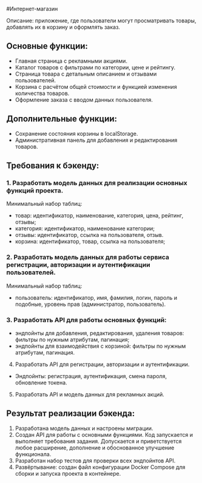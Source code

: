 #Интернет-магазин

Описание: приложение, где пользователи могут просматривать товары,
добавлять их в корзину и оформлять заказ.

## Основные функции:
- Главная страница с рекламными акциями.
- Каталог товаров с фильтрами по категории, цене и рейтингу.
- Страница товара с детальным описанием и отзывами пользователей.
- Корзина с расчётом общей стоимости и функцией изменения количества товаров.
- Оформление заказа с вводом данных пользователя.

## Дополнительные функции:
- Сохранение состояния корзины в localStorage.
- Административная панель для добавления и редактирования
товаров.

## Требования к бэкенду:
### 1. Разработать модель данных для реализации основных функций проекта. 

Минимальный набор таблиц:

- товар: идентификатор, наименование, категория, цена, рейтинг, отзывы;
- категория: идентификатор, наименование категории;
- отзывы: идентификатор, ссылка на пользователя, отзыв.
- корзина: идентификатор, товар, ссылка на пользователя;

### 2. Разработать модель данных для работы сервиса регистрации, авторизации и аутентификации пользователей.

Минимальный набор таблиц:

- пользователь: идентификатор, имя, фамилия, логин, пароль и
подобные, уровень прав (администратор, пользователь).
### 3. Разработать API для работы основных функций:

- эндпойнты для добавления, редактирования, удаления товаров: фильтры по нужным атрибутам, пагинация;
- эндпойнты для взаимодействия с корзиной: фильтры по нужным атрибутам, пагинация.

4. Разработать API для регистрации, авторизации и аутентификации.
- Эндпойнты: регистрация, аутентификация, смена пароля, обновление токена.

5. Разработать API и модель данных для рекламных акций.

## Результат реализации бэкенда:

1. Разработана модель данных и настроены миграции.
2. Создан API для работы с основными функциями. Код запускается и выполняет требования задания. Допускается и приветствуется любое расширение, дополнение и обоснованное улучшение функционала.
3. Разработан набор тестов для проверки всех эндпойнтов API.
4. Развёртывание: создан файл конфигурации Docker Compose для
сборки и запуска проекта в контейнере.